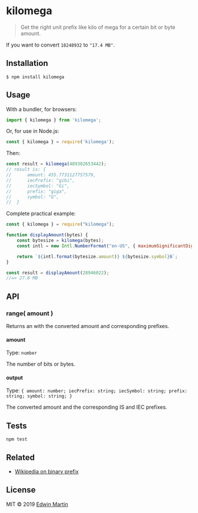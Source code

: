 # kilomega

> Get the right unit prefix like kilo of mega for a certain bit or byte amount.

If you want to convert `18248932` to `"17.4 MB"`.

## Installation

```shell
$ npm install kilomega
```

## Usage

With a bundler, for browsers:

```js
import { kilomega } from 'kilomega';
```

Or, for use in Node.js:

```js
const { kilomega } = require('kilomega');
```

Then:

```js
const result = kilomega(489382653442);
// result is: {
// 		amount: 455.7731127757579,
// 		iecPrefix: "gibi",
// 		iecSymbol: "Gi",
// 		prefix: "giga",
// 		symbol: "G",
// 	}
```

Complete practical example:

```js
const { kilomega } = require("kilomega");

function displayAmount(bytes) {
	const bytesize = kilomega(bytes);
	const intl = new Intl.NumberFormat("en-US", { maximumSignificantDigits: 3 });

	return `${intl.format(bytesize.amount)} ${bytesize.symbol}B`;
}

const result = displayAmount(28946022);
//=> 27.6 MB
```

## API

### range( amount )

Returns an with the converted amount and corresponding prefixes.

#### amount

Type: `number`

The number of bits or bytes.

#### output

Type: `{
	amount: number;
	iecPrefix: string;
	iecSymbol: string;
	prefix: string;
	symbol: string;
}`

The converted amount and the corresponding IS and IEC prefixes.

## Tests

```shell
npm test
```

## Related

- [Wikipedia on binary prefix](https://en.wikipedia.org/wiki/Binary_prefix)

## License

MIT © 2019 [Edwin Martin](https://bitstorm.org/)
